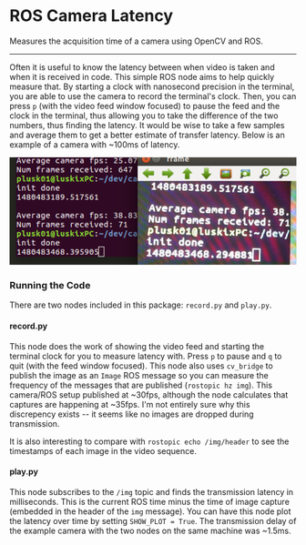 ROS Camera Latency
==================

Measures the acquisition time of a camera using OpenCV and ROS.

---------------------------

Often it is useful to know the latency between when video is taken and when it is received in code. This simple ROS node aims to help quickly measure that. By starting a clock with nanosecond precision in the terminal, you are able to use the camera to record the terminal's clock. Then, you can press `p` (with the video feed window focused) to pause the feed and the clock in the terminal, thus allowing you to take the difference of the two numbers, thus finding the latency. It would be wise to take a few samples and average them to get a better estimate of transfer latency. Below is an example of a camera with ~100ms of latency.

![cam_latency_example](extras/cam_latency_example.png)

### Running the Code ###

There are two nodes included in this package: `record.py` and `play.py`.

#### record.py ####

This node does the work of showing the video feed and starting the terminal clock for you to measure latency with. Press `p` to pause and `q` to quit (with the feed window focused). This node also uses `cv_bridge` to publish the image as an `Image` ROS message so you can measure the frequency of the messages that are published (`rostopic hz img`). This camera/ROS setup published at ~30fps, although the node calculates that captures are happening at ~35fps. I'm not entirely sure why this discrepency exists -- it seems like no images are dropped during transmission.

 It is also interesting to compare with `rostopic echo /img/header` to see the timestamps of each image in the video sequence.

#### play.py ####

This node subscribes to the `/img` topic and finds the transmission latency in milliseconds. This is the current ROS time minus the time of image capture (embedded in the header of the `img` message). You can have this node plot the latency over time by setting `SHOW_PLOT = True`. The transmission delay of the example camera with the two nodes on the same machine was ~1.5ms.